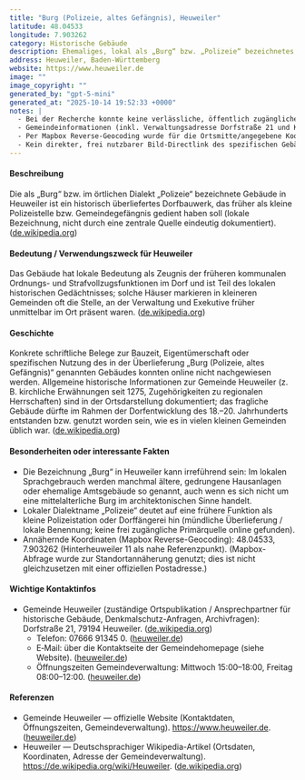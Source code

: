 ```yaml
---
title: "Burg (Polizeie, altes Gefängnis), Heuweiler"
latitude: 48.04533
longitude: 7.903262
category: Historische Gebäude
description: Ehemaliges, lokal als „Burg“ bzw. „Polizeie“ bezeichnetes Gebäude in Heuweiler, das früher als Dorfgefängnis/Polizeistelle genutzt wurde.
address: Heuweiler, Baden-Württemberg
website: https://www.heuweiler.de
image: ""
image_copyright: ""
generated_by: "gpt-5-mini"
generated_at: "2025-10-14 19:52:33 +0000"
notes: |
  - Bei der Recherche konnte keine verlässliche, öffentlich zugängliche Quelle mit einer genauen Postadresse für das Objekt „Burg (Polizeie, altes Gefängnis)“ in Heuweiler gefunden werden. 
  - Gemeindeinformationen (inkl. Verwaltungsadresse Dorfstraße 21 und Koordinaten der Gemeinde) stammen von der deutschen Wikipedia und der Gemeindehomepage. ([de.wikipedia.org](https://de.wikipedia.org/wiki/Heuweiler))
  - Per Mapbox Reverse-Geocoding wurde für die Ortsmitte/angegebene Koordinate ein nahe liegendes Adresselement ermittelt: Hinterheuweiler 11, 79194 Heuweiler (Koordinaten: 48.04533, 7.903262) — dies wurde als Annäherung für Latitude/Longitude verwendet (Reverse-Geocoding-Ausgabe, nicht als offizielle Adresse des historischen Gebäudes). 
  - Kein direkter, frei nutzbarer Bild-Directlink des spezifischen Gebäudes online gefunden; das Bildfeld wurde daher leer gelassen.
---
```


#### Beschreibung

Die als „Burg“ bzw. im örtlichen Dialekt „Polizeie“ bezeichnete Gebäude in Heuweiler ist ein historisch überliefertes Dorfbauwerk, das früher als kleine Polizeistelle bzw. Gemeindegefängnis gedient haben soll (lokale Bezeichnung, nicht durch eine zentrale Quelle eindeutig dokumentiert). ([de.wikipedia.org](https://de.wikipedia.org/wiki/Heuweiler))

#### Bedeutung / Verwendungszweck für Heuweiler

Das Gebäude hat lokale Bedeutung als Zeugnis der früheren kommunalen Ordnungs- und Strafvollzugsfunktionen im Dorf und ist Teil des lokalen historischen Gedächtnisses; solche Häuser markieren in kleineren Gemeinden oft die Stelle, an der Verwaltung und Exekutive früher unmittelbar im Ort präsent waren. ([de.wikipedia.org](https://de.wikipedia.org/wiki/Heuweiler))

#### Geschichte

Konkrete schriftliche Belege zur Bauzeit, Eigentümerschaft oder spezifischen Nutzung des in der Überlieferung „Burg (Polizeie, altes Gefängnis)“ genannten Gebäudes konnten online nicht nachgewiesen werden. Allgemeine historische Informationen zur Gemeinde Heuweiler (z. B. kirchliche Erwähnungen seit 1275, Zugehörigkeiten zu regionalen Herrschaften) sind in der Ortsdarstellung dokumentiert; das fragliche Gebäude dürfte im Rahmen der Dorfentwicklung des 18.–20. Jahrhunderts entstanden bzw. genutzt worden sein, wie es in vielen kleinen Gemeinden üblich war. ([de.wikipedia.org](https://de.wikipedia.org/wiki/Heuweiler))

#### Besonderheiten oder interessante Fakten

- Die Bezeichnung „Burg“ in Heuweiler kann irreführend sein: Im lokalen Sprachgebrauch werden manchmal ältere, gedrungene Hausanlagen oder ehemalige Amtsgebäude so genannt, auch wenn es sich nicht um eine mittelalterliche Burg im architektonischen Sinne handelt.
- Lokaler Dialektname „Polizeie“ deutet auf eine frühere Funktion als kleine Polizeistation oder Dorffängerei hin (mündliche Überlieferung / lokale Benennung; keine frei zugängliche Primärquelle online gefunden).
- Annähernde Koordinaten (Mapbox Reverse-Geocoding): 48.04533, 7.903262 (Hinterheuweiler 11 als nahe Referenzpunkt). (Mapbox-Abfrage wurde zur Standortannäherung genutzt; dies ist nicht gleichzusetzen mit einer offiziellen Postadresse.)

#### Wichtige Kontaktinfos

- Gemeinde Heuweiler (zuständige Ortspublikation / Ansprechpartner für historische Gebäude, Denkmalschutz-Anfragen, Archivfragen): Dorfstraße 21, 79194 Heuweiler. ([de.wikipedia.org](https://de.wikipedia.org/wiki/Heuweiler))
  - Telefon: 07666 91345 0. ([heuweiler.de](https://www.heuweiler.de/))
  - E‑Mail: über die Kontaktseite der Gemeindehomepage (siehe Website). ([heuweiler.de](https://www.heuweiler.de/))
  - Öffnungszeiten Gemeindeverwaltung: Mittwoch 15:00–18:00, Freitag 08:00–12:00. ([heuweiler.de](https://www.heuweiler.de/))

#### Referenzen

- Gemeinde Heuweiler — offizielle Website (Kontaktdaten, Öffnungszeiten, Gemeindeverwaltung). https://www.heuweiler.de. ([heuweiler.de](https://www.heuweiler.de/))
- Heuweiler — Deutschsprachiger Wikipedia-Artikel (Ortsdaten, Koordinaten, Adresse der Gemeindeverwaltung). https://de.wikipedia.org/wiki/Heuweiler. ([de.wikipedia.org](https://de.wikipedia.org/wiki/Heuweiler))
